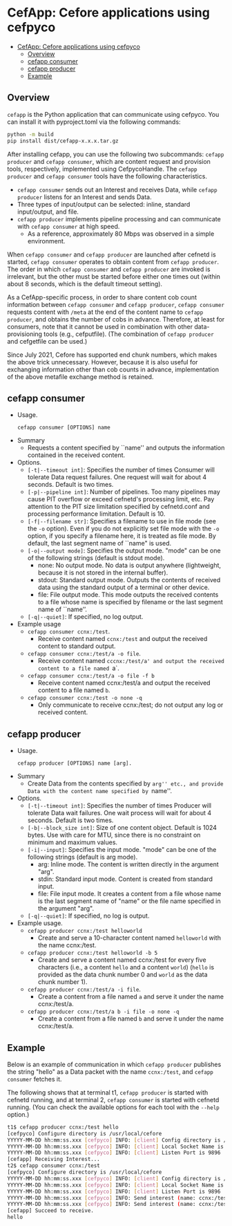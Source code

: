 # CefApp: Cefore applications using cefpyco

- [CefApp: Cefore applications using cefpyco](#cefapp-cefore-applications-using-cefpyco)
  - [Overview](#overview)
  - [cefapp consumer](#cefapp-consumer)
  - [cefapp producer](#cefapp-producer)
  - [Example](#example)


## Overview

`cefapp` is the Python application that can communicate using cefpyco.
You can install it with pyproject.toml via the following commands:

```bash
python -m build
pip install dist/cefapp-x.x.x.tar.gz
```

After installing cefapp, you can use the following two subcommands: 
`cefapp producer` and `cefapp consumer`, 
which are content request and provision tools, respectively, 
implemented using CefpycoHandle.
The `cefapp producer` and `cefapp consumer` tools have the following characteristics.

* `cefapp consumer` sends out an Interest and receives Data, while `cefapp producer` listens for an Interest and sends Data.
* Three types of input/output can be selected: inline, standard input/output, and file.
* `cefapp producer` implements pipeline processing and can communicate with `cefapp consumer` at high speed.
    - As a reference, approximately 80 Mbps was observed in a simple environment.

When `cefapp consumer` and `cefapp producer` are launched after cefnetd is started, `cefapp consumer` operates to obtain content from `cefapp producer`.
The order in which `cefapp consumer` and `cefapp producer` are invoked is irrelevant, but the other must be started before either one times out (within about 8 seconds, which is the default timeout setting).

As a CefApp-specific process, in order to share content cob count information between `cefapp consumer` and `cefapp producer`, `cefapp consumer` requests content with `/meta` at the end of the content name to `cefapp producer`, and obtains the number of cobs in advance. Therefore, at least for consumers, note that it cannot be used in combination with other data-provisioning tools (e.g., cefputfile). (The combination of `cefapp producer` and cefgetfile can be used.)

Since July 2021, Cefore has supported end chunk numbers, which makes the above trick unnecessary. However, because it is also useful for exchanging information other than cob counts in advance, implementation of the above metafile exchange method is retained.


## cefapp consumer

* Usage.
    ```
    cefapp consumer [OPTIONS] name
    ````
* Summary
    - Requests a content specified by ``name'' and outputs the information contained in the received content.
* Options.
    - `[-t|--timeout int]`: Specifies the number of times Consumer will tolerate Data request failures. One request will wait for about 4 seconds. Default is two times.
    - `[-p|--pipeline int]`: Number of pipelines. Too many pipelines may cause PIT overflow or exceed cefnetd's processing limit, etc. Pay attention to the PIT size limitation specified by cefnetd.conf and processing performance limitation. Default is 10.
    - `[-f|--filename str]`: Specifies a filename to use in file mode (see the `-o` option). Even if you do not explicitly set file mode with the `-o` option, if you specify a filename here, it is treated as file mode. By default, the last segment name of ``name" is used.
    - `[-o|--output mode]`: Specifies the output mode. "mode" can be one of the following strings (default is stdout mode).
        - none: No output mode. No data is output anywhere (lightweight, because it is not stored in the internal buffer).
        - stdout: Standard output mode. Outputs the contents of received data using the standard output of a terminal or other device.
        - file: File output mode. This mode outputs the received contents to a file whose name is specified by filename or the last segment name of ``name’’.
    - `[-q|--quiet]`: If specified, no log output.
* Example usage
    - `cefapp consumer ccnx:/test`.
        - Receive content named `ccnx:/test` and output the received content to standard output.
    - `cefapp consumer ccnx:/test/a -o file`.
        - Receive content named `cccnx:/test/a' and output the received content to a file named `a`.
    - `cefapp consumer ccnx:/test/a -o file -f b`
        - Receive content named ccnx:/test/a and output the received content to a file named `b`.
    - `cefapp consumer ccnx:/test -o none -q`
        - Only communicate to receive ccnx:/test; do not output any log or received content.

## cefapp producer

* Usage.
    ```
    cefapp producer [OPTIONS] name [arg].
    ````
* Summary
    - Create Data from the contents specified by ``arg'' etc., and provide Data with the content name specified by ``name''.
* Options.
    - `[-t|--timeout int]`: Specifies the number of times Producer will tolerate Data wait failures. One wait process will wait for about 4 seconds. Default is two times.
    - `[-b|--block_size int]`: Size of one content object. Default is 1024 bytes. Use with care for MTU, since there is no constraint on minimum and maximum values.
    - `[-i|--input]`: Specifies the input mode. "mode" can be one of the following strings (default is arg mode).
        - arg: Inline mode. The content is written directly in the argument "arg".
        - stdin: Standard input mode. Content is created from standard input.
        - file: File input mode. It creates a content from a file whose name is the last segment name of "name" or the file name specified in the argument "arg".
    - `[-q|--quiet]`: If specified, no log is output.
* Example usage.
    - `cefapp producer ccnx:/test helloworld`
        - Create and serve a 10-character content named `helloworld` with the name ccnx:/test.
    - `cefapp producer ccnx:/test helloworld -b 5`
        - Create and serve a content named ccnx:/test for every five characters (i.e., a content `hello` and a content `world`)
            (`hello` is provided as the data chunk number 0 and `world` as the data chunk number 1).
    - `cefapp producer ccnx:/test/a -i file`.
        - Create a content from a file named `a` and serve it under the name ccnx:/test/a.
    - `cefapp producer ccnx:/test/a b -i file -o none -q`
        - Create a content from a file named `b` and serve it under the name ccnx:/test/a.


## Example

Below is an example of communication in which `cefapp producer` publishes the string "hello" as a Data packet with the name `ccnx:/test`, and `cefapp consumer` fetches it.

The following shows that at terminal t1, `cefapp producer` is started with cefnetd running, and at terminal 2, `cefapp consumer` is started with cefnetd running. (You can check the available options for each tool with the `--help` option.)

```bash
t1$ cefapp producer ccnx:/test hello
[cefpyco] Configure directory is /usr/local/cefore
YYYYY-MM-DD hh:mm:ss.xxx [cefpyco] INFO: [client] Config directory is /usr/local/cefore
YYYYY-MM-DD hh:mm:ss.xxx [cefpyco] INFO: [client] Local Socket Name is /tmp/cef_9896.0
YYYYY-MM-DD hh:mm:ss.xxx [cefpyco] INFO: [client] Listen Port is 9896
[cefapp] Receiving Interest...
t2$ cefapp consumer ccnx:/test
[cefpyco] Configure directory is /usr/local/cefore
YYYYY-MM-DD hh:mm:ss.xxx [cefpyco] INFO: [client] Config directory is /usr/local/cefore
YYYYY-MM-DD hh:mm:ss.xxx [cefpyco] INFO: [client] Local Socket Name is /tmp/cef_9896.0
YYYYY-MM-DD hh:mm:ss.xxx [cefpyco] INFO: [client] Listen Port is 9896
YYYYY-MM-DD hh:mm:ss.xxx [cefpyco] INFO: Send interest (name: ccnx:/test/meta, #chunk: 0)
YYYYY-MM-DD hh:mm:ss.xxx [cefpyco] INFO: Send interest (name: ccnx:/test, #chunk: 0)
[cefapp] Succeed to receive.
hello
```
